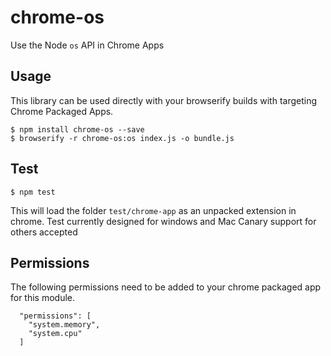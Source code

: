 # chrome-os

Use the Node `os` API in Chrome Apps

## Usage 

This library can be used directly with your browserify builds with targeting Chrome Packaged Apps. 

```
$ npm install chrome-os --save
$ browserify -r chrome-os:os index.js -o bundle.js
```

## Test 

```
$ npm test
```

This will load the folder `test/chrome-app` as an unpacked extension in chrome.
Test currently designed for windows and Mac Canary support for others accepted

## Permissions 

The following permissions need to be added to your chrome packaged app for this module.

```
  "permissions": [
  	"system.memory",
  	"system.cpu"
  ]
```